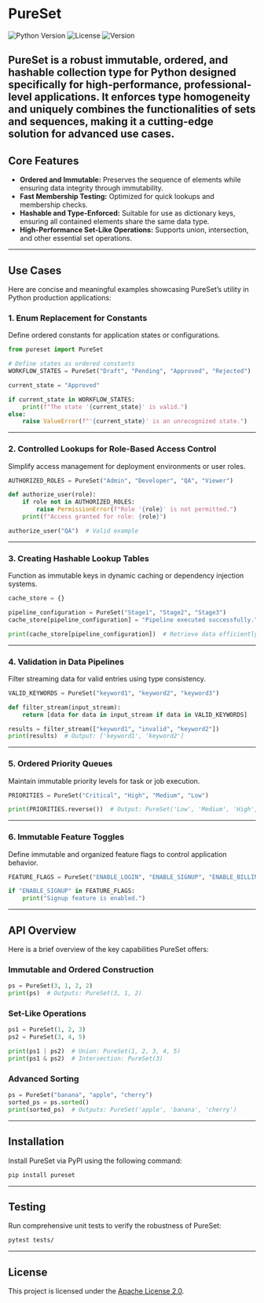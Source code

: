 # **PureSet**

![Python Version](https://img.shields.io/badge/Python-3.7+-blue.svg)
![License](https://img.shields.io/badge/License-Apache%202.0-green.svg)
![Version](https://img.shields.io/badge/Version-1.0.250702.0-brightgreen.svg)

**PureSet** is a robust **immutable**, **ordered**, and **hashable** collection type for Python designed specifically for high-performance, professional-level applications. It enforces **type homogeneity** and uniquely combines the functionalities of sets and sequences, making it a cutting-edge solution for advanced use cases.
---

## **Core Features**
- **Ordered and Immutable:** Preserves the sequence of elements while ensuring data integrity through immutability.
- **Fast Membership Testing:** Optimized for quick lookups and membership checks.
- **Hashable and Type-Enforced:** Suitable for use as dictionary keys, ensuring all contained elements share the same data type.
- **High-Performance Set-Like Operations:** Supports union, intersection, and other essential set operations.
---

## **Use Cases**
Here are concise and meaningful examples showcasing PureSet’s utility in Python production applications:

### **1. Enum Replacement for Constants**
Define ordered constants for application states or configurations.
```python
from pureset import PureSet

# Define states as ordered constants
WORKFLOW_STATES = PureSet("Draft", "Pending", "Approved", "Rejected")

current_state = "Approved"

if current_state in WORKFLOW_STATES:
    print(f"The state '{current_state}' is valid.")
else:
    raise ValueError(f"'{current_state}' is an unrecognized state.")
```
---

### **2. Controlled Lookups for Role-Based Access Control**
Simplify access management for deployment environments or user roles.
```python
AUTHORIZED_ROLES = PureSet("Admin", "Developer", "QA", "Viewer")

def authorize_user(role):
    if role not in AUTHORIZED_ROLES:
        raise PermissionError(f"Role '{role}' is not permitted.")
    print(f"Access granted for role: {role}")

authorize_user("QA")  # Valid example
```
---

### **3. Creating Hashable Lookup Tables**
Function as immutable keys in dynamic caching or dependency injection systems.
```python
cache_store = {}

pipeline_configuration = PureSet("Stage1", "Stage2", "Stage3")
cache_store[pipeline_configuration] = "Pipeline executed successfully."

print(cache_store[pipeline_configuration])  # Retrieve data efficiently
```
---

### **4. Validation in Data Pipelines**
Filter streaming data for valid entries using type consistency.
```python
VALID_KEYWORDS = PureSet("keyword1", "keyword2", "keyword3")

def filter_stream(input_stream):
    return [data for data in input_stream if data in VALID_KEYWORDS]

results = filter_stream(["keyword1", "invalid", "keyword2"])
print(results)  # Output: ['keyword1', 'keyword2']
```
---

### **5. Ordered Priority Queues**
Maintain immutable priority levels for task or job execution.
```python
PRIORITIES = PureSet("Critical", "High", "Medium", "Low")

print(PRIORITIES.reverse())  # Output: PureSet('Low', 'Medium', 'High', 'Critical')
```
---

### **6. Immutable Feature Toggles**
Define immutable and organized feature flags to control application behavior.

```python
FEATURE_FLAGS = PureSet("ENABLE_LOGIN", "ENABLE_SIGNUP", "ENABLE_BILLING")

if "ENABLE_SIGNUP" in FEATURE_FLAGS:
    print("Signup feature is enabled.")
```
---

## **API Overview**
Here is a brief overview of the key capabilities PureSet offers:

### **Immutable and Ordered Construction**
```python
ps = PureSet(3, 1, 2, 2)
print(ps)  # Outputs: PureSet(3, 1, 2)
```

### **Set-Like Operations**
```python
ps1 = PureSet(1, 2, 3)
ps2 = PureSet(3, 4, 5)

print(ps1 | ps2)  # Union: PureSet(1, 2, 3, 4, 5)
print(ps1 & ps2)  # Intersection: PureSet(3)
```

### **Advanced Sorting**
```python
ps = PureSet("banana", "apple", "cherry")
sorted_ps = ps.sorted()
print(sorted_ps)  # Outputs: PureSet('apple', 'banana', 'cherry')
```
---

## **Installation**
Install PureSet via PyPI using the following command:

```bash
pip install pureset
```
---

## **Testing**
Run comprehensive unit tests to verify the robustness of PureSet:

```bash
pytest tests/
```
---

## **License**
This project is licensed under the [Apache License 2.0](LICENSE).